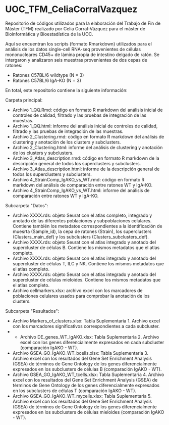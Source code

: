 # UOC_TFM_CeliaCorralVazquez
Repositorio de códigos utilizados para la elaboración del Trabajo de Fin de Máster (TFM) realizado por Celia Corral-Vázquez para el máster de Bioinformática y Bioestadística de la UOC.

Aquí se encuentran los scripts (formato Rmarkdown) utilizados para el análisis de los datos single-cell RNA-seq provenientes de células mononucleares CD45+ de lámina propia de intestino delgado de ratón. Se intergaron y analizaron seis muestras provenientes de dos cepas de ratones:

* Ratones C57BL/6 wildtype (N = 3)
* Ratones C57BL/6 IgA-KO (N = 3)

En total, este repositorio contiene la siguiente información:

Carpeta principal:

* Archivo 1_QQ.Rmd: código en formato R markdown del análisis inicial de controles de calidad, filtrado y las pruebas de integración de las muestras.
* Archivo 1_QQ.html: informe del análisis inicial de controles de calidad, filtrado y las pruebas de integración de las muestras.
* Archivo 2_Clustering.rmd: código en formato R markdown del análisis de clustering y anotación de los clusters y subclusters.
* Archivo 2_Clustering.html: informe del análisis de clustering y anotación de los clusters y subclusters.
* Archivo 3_Atlas_description.rmd: código en formato R markdown de la descripción general de todos los superclusters y subclusters.
* Archivo 3_Atlas_description.html: informe de la descripción general de todos los superclusters y subclusters.
* Archivo 4_StrainComp_IgAKO_vs_WT.rmd: código en formato R markdown del análisis de comparación entre ratones WT y IgA-KO.
* Archivo 4_StrainComp_IgAKO_vs_WT.html: informe del análisis de comparación entre ratones WT y IgA-KO.

Subcarpeta "Datos":
  
* Archivo XXXX.rds: objeto Seurat con el atlas completo, integrado y anotado de las diferentes poblaciones y subpoblaciones celulares. Contiene también los metadatos correspondientes a la identificación de muesrta (Sample_id), la cepa de ratones (Strain), los superclusters (Clusters_main_def) y los subclusters (Clusters_subclusters_def).
* Archivo XXXX.rds: objeto Seurat con el atlas integrado y anotado del supercluster de células B. Contiene los mismos metadatos que el atlas completo.
* Archivo XXXX.rds: objeto Seurat con el atlas integrado y anotado del supercluster de células T, ILC y NK. Contiene los mismos metadatos que el atlas completo.
* Archivo XXXX.rds: objeto Seurat con el atlas integrado y anotado del supercluster de células mieloides. Contiene los mismos metadatos que el atlas completo.
* Archivo cellmarkers.xlsx: archivo excel con los marcadores de poblaciones celulares usados para comprobar la anotación de los clusters.

Subcarpeta "Resultados":
  
* Archivo Markers_of_clusters.xlsx: Tabla Suplementaria 1. Archivo excel con los marcadores significativos correspondientes a cada subcluster.
* * Archivo DE_genes_WT_IgAKO.xlsx: Tabla Suplementaria 2. Archivo excel con los genes diferencialmente expresados en cada subcluster (comparación IgAKO - WT).
* Archivo GSEA_GO_IgAKO_WT_bcells.xlsx: Tabla Suplementaria 3. Archivo excel con los resultados del Gene Set Enrichment Analysis (GSEA) de términos de Gene Ontology de los genes diferencialmente expresados en los subclusters de células B (comparación IgAKO - WT).
* Archivo GSEA_GO_IgAKO_WT_tcells.xlsx: Tabla Suplementaria 4. Archivo excel con los resultados del Gene Set Enrichment Analysis (GSEA) de términos de Gene Ontology de los genes diferencialmente expresados en los subclusters de células T (comparación IgAKO - WT).
* Archivo GSEA_GO_IgAKO_WT_mycells.xlsx: Tabla Suplementaria 5. Archivo excel con los resultados del Gene Set Enrichment Analysis (GSEA) de términos de Gene Ontology de los genes diferencialmente expresados en los subclusters de células mieloides (comparación IgAKO - WT).

  
